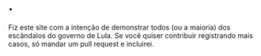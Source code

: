 # .

Fiz este site com a intenção de demonstrar todos (ou a maioria) dos escândalos do governo de Lula. Se você quiser contribuir registrando mais casos, só mandar um pull request e incluirei.
